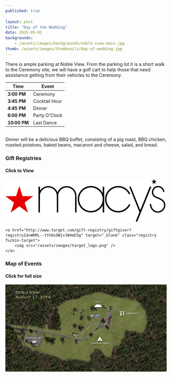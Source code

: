 ```yaml
---
published: true

layout: post
title: "Day of the Wedding"
date: 2015-05-01
backgrounds:
    - /assets/images/backgrounds/noble-view-main.jpg
thumb: /assets/images/thumbnails/day-of-wedding.jpg
---
```


There is ample parking at Noble View. From the parking lot it is a short walk to the Ceremony site, we will have a golf cart to help those that need assistance getting from their vehicles to the Ceremony.

| Time | Event |
| --- | --- |
| **3:00 PM** | Ceremony |
| **3:45 PM** | Cocktail Hour |
| **4:45 PM** | Dinner |
| **6:00 PM** | Party O'Clock |
| **10:00 PM** | Last Dance |

<br>
Dinner will be a delicious BBQ buffet, consisting of a pig roast, BBQ chicken, roasted potatoes, baked beans, macaroni and cheese, salad, and bread.

### Gift Registries

#### Click to View

<div class="registry-list">
    <a href="http://www1.macys.com/registry/wedding/guest/?registryId=6516820" target="_blank" class="registry">
        <img src="/assets/images/macys_logo.png" />
    </a>

    <a href="http://www.target.com/gift-registry/giftgiver?registryId=WKML--tYnHiOWjvJW4eD3g" target="_blank" class="registry fuckin-target">
        <img src="/assets/images/target_logo.png" />
    </a>
</div>

### Map of Events

#### Click for full size

<a href="/assets/images/map.jpg" target="_blank">
        <img src="/assets/images/map.jpg" title="Click for larger view" />
</a>
